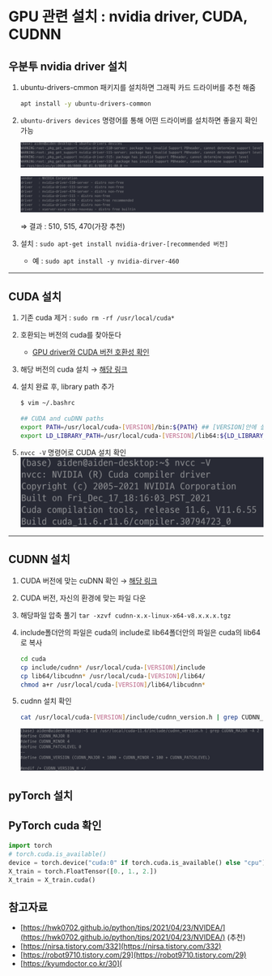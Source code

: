 # GPU 관련 설치 : nvidia driver, CUDA,  CUDNN

## 우분투 nvidia driver 설치

1. ubuntu-drivers-cmmon 패키지를 설치하면 그래픽 카드 드라이버를 추천 해줌

   ```bash
   apt install -y ubuntu-drivers-common
   ```

2. `ubuntu-drivers devices` 명령어를 통해 어떤 드라이버를 설치하면 좋을지 확인가능

   ![](./images/installation_related_gpu1.png)

   ![](./images/installation_related_gpu2.png)

   ⇒ 결과 : 510, 515, 470(가장 추천)

3. 설치 : `sudo apt-get install nvidia-driver-[recommended 버전]`

   - 예 : `sudo apt install -y nvidia-dirver-460`

---

## CUDA 설치

1. 기존 cuda 제거 : `sudo rm -rf /usr/local/cuda*` 

2. 호환되는 버전의 cuda를 찾아둔다 

   - [GPU driver와 CUDA 버전 호환성 확인](https://docs.nvidia.com/cuda/cuda-toolkit-release-notes/index.html#cuda-major-component-versions__table-cuda-toolkit-driver-versions)

3. 해당 버전의 cuda 설치 → [해당 링크](https://developer.nvidia.com/cuda-toolkit-archive)

4. 설치 완료 후, library path 추가

   ```bash
   $ vim ~/.bashrc
   ```

   ```bash
   ## CUDA and cuDNN paths
   export PATH=/usr/local/cuda-[VERSION]/bin:${PATH} ## [VERSION]안에 설치한 버전 입력
   export LD_LIBRARY_PATH=/usr/local/cuda-[VERSION]/lib64:${LD_LIBRARY_PATH}
   ```

5. `nvcc -V` 명령어로 CUDA 설치 확인
   ![](./images/installation_related_gpu3.png)

---

## CUDNN 설치

1. CUDA 버전에 맞는 cuDNN 확인 → [해당 링크](https://hwk0702.github.io/python/tips/2021/04/23/NVIDEA/)

2. CUDA 버전, 자신의 환경에 맞는 파일 다운

3. 해당파일 압축 풀기 `tar -xzvf cudnn-x.x-linux-x64-v8.x.x.x.tgz`

4. include폴더안의 파일은 cuda의 include로 lib64폴더안의 파일은 cuda의 lib64로 복사

   ```bash
   cd cuda
   cp include/cudnn* /usr/local/cuda-[VERSION]/include
   cp lib64/libcudnn* /usr/local/cuda-[VERSION]/lib64/
   chmod a+r /usr/local/cuda-[VERSION]/lib64/libcudnn*
   ```

5. cudnn 설치 확인

   ```bash
   cat /usr/local/cuda-[VERSION]/include/cudnn_version.h | grep CUDNN_MAJOR -A 2
   ```

   ![](./images/installation_related_gpu4.png)


## pyTorch 설치

## PyTorch cuda 확인
```python
import torch
# torch.cuda.is_available()
device = torch.device("cuda:0" if torch.cuda.is_available() else "cpu")
X_train = torch.FloatTensor([0., 1., 2.])
X_train = X_train.cuda()
```

## 참고자료

- [https://hwk0702.github.io/python/tips/2021/04/23/NVIDEA/](https://hwk0702.github.io/python/tips/2021/04/23/NVIDEA/) (추천)
- [https://nirsa.tistory.com/332](https://nirsa.tistory.com/332)
- [https://robot9710.tistory.com/29](https://robot9710.tistory.com/29)
- [https://kyumdoctor.co.kr/30](
